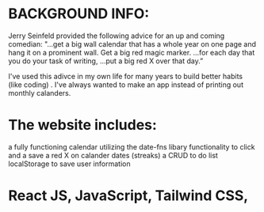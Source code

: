 # BACKGROUND INFO:


Jerry Seinfeld provided the following advice for an up and coming comedian: "…get a big wall calendar that has a whole year on one page and hang it on a prominent wall. Get a big red magic marker. …for each day that you do your task of writing, …put a big red X over that day.”

I've used this adivce in my own life for many years to build better habits (like coding) . I've always wanted to make an app instead of printing out monthly calanders.

# The website includes:

a fully functioning calendar utilizing the date-fns libary
functionality to click and a save a red X on calander dates (streaks)
a CRUD to do list
localStorage to save user information


# React JS, JavaScript, Tailwind CSS,

